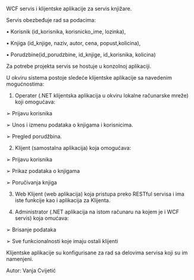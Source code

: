 WCF servis i klijentske aplikacije za servis knjižare. 

Servis obezbeđuje  rad sa podacima: 

• Korisnik (id_korisnika, korisnicko_ime, lozinka), 

• Knjiga (id_knjige, naziv, autor, cena, popust,kolicina), 

• Porudzbine(id_porudzbine, id_knjige, id_korisnika, kolicina) 

Za potrebe projekta servis se hostuje u konzolnoj aplikaciji. 

U okviru sistema postoje sledeće klijentske aplikacije sa navedenim mogućnostima: 

1. Operater (.NET klijentska aplikacija u okviru lokalne računarske mreže) koji omogućava: 

➢ Prijavu korisnika 

➢ Unos i izmenu podataka o knjigama i korisnicima. 

➢ Pregled porudžbina. 
 
 
2. Klijent (samostalna aplikacija) koja omogućava: 

➢ Prijavu korisnika 

➢ Prikaz podataka o knjigama  

➢ Poručivanja knjiga  
 
 
3. Web Klijent (web aplikacija) koja pristupa preko RESTful servisa i ima iste funkcije kao i aplikacija za Klijenta. 


4. Administrator (.NET aplikacija na istom računaru na kojem je i WCF servis) koja omućava: 

➢ Brisanje podataka  

➢ Sve funkcionalnosti koje imaju ostali klijenti 


Klijentske aplikacije su konfigurisane za rad sa delovima servisa koji su im namenjeni. 


Autor: Vanja Cvijetić
